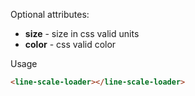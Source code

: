 
Optional attributes:
* **size** - size in css valid units
* **color** - css valid color

Usage

```HTML
<line-scale-loader></line-scale-loader>
```

